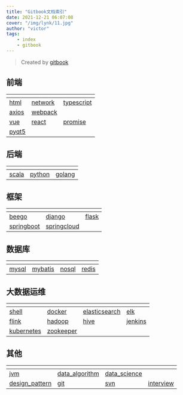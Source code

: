 ```yaml
---
title: "Gitbook文档索引"
date: 2021-12-21 06:07:08 
cover: "/img/lynk/11.jpg"
author: "victor"
tags:
    - index
    - gitbook
---
```



> Created by [gitbook](https://www.gitbook.com/)
>
## 前端

<div class="table-wrap">
    <table>
        <thead>
        <tr>
            <th></th>
            <th></th>
            <th></th>
        </tr>
        </thead>
        <tbody>
        <tr>
            <td>
                <a href="https://victorfengming.gitee.io/course/front_page/index.html">html</a>
            </td>
            <td>
                <a href="https://victorfengming.gitee.io/course/network/index.html">network</a>
            </td>
            <td>
                <a href="https://victorfengming.gitee.io/typescript/">typescript</a>
            </td>
        </tr>
        <tr>
            <td>
                <a href="https://victorfengming.gitee.io/axios/">axios</a>
            </td>
            <td>
                <a href="https://victorfengming.gitee.io/webpack/">webpack</a>
            </td>
            <td></td>
        </tr>
        <tr>
            <td>
                <a href="https://victorfengming.gitee.io/vue/">vue</a>
            </td>
            <td>
                <a href="https://victorfengming.gitee.io/react/">react</a>
            </td>
            <td>
                <a href="https://victorfengming.gitee.io/promise/">promise</a>
            </td>
        </tr>
        <tr>
            <td>
                <a href="https://victorfengming.gitee.io/course/pyqt5/index.html">pyqt5</a>
            </td>
            <td></td>
            <td></td>
        </tr>
        </tbody>
    </table>
</div>

## 后端
<div class="table-wrap">
    <table>
        <thead>
        <tr>
            <th></th>
            <th></th>
            <th></th>
        </tr>
        </thead>
        <tbody>
        <tr>
            <td>
                <a href="https://victorfengming.gitee.io/scala/">scala</a>
            </td>
            <td>
                <a href="https://victorfengming.gitee.io/course/python_book/index.html">python</a>
            </td>
            <td>
                <a href="https://victorfengming.gitee.io/course/go/index.html">golang</a>
            </td>
        </tr>
        </tbody>
    </table>
</div>

## 框架
<div class="table-wrap">
    <table>
        <thead>
        <tr>
            <th></th>
            <th></th>
            <th></th>
        </tr>
        </thead>
        <tbody>
        <tr>
            <td>
                <a href="https://victorfengming.gitee.io/course/beego/index.html">beego</a>
            </td>
            <td>
                <a href="https://victorfengming.gitee.io/course/django/index.html">django</a>
            </td>
            <td>
                <a href="https://victorfengming.gitee.io/course/flask/index.html">flask</a>
            </td>
        </tr>
        <tr>
            <td>
                <a href="https://victorfengming.gitee.io/springboot/">springboot</a>
            </td>
            <td>
                <a href="https://victorfengming.gitee.io/springcloud/">springcloud</a>
            </td>
            <td></td>
        </tr>
        </tbody>
    </table>
</div>

## 数据库
<div class="table-wrap">
    <table>
        <thead>
        <tr>
            <th></th>
            <th></th>
            <th></th>
            <th></th>
        </tr>
        </thead>
        <tbody>
        <tr>
            <td>
                <a href="https://victorfengming.gitee.io/course/mysql/index.html">mysql</a>
            </td>
            <td>
                <a href="https://victorfengming.gitee.io/course/mybatis/index.html">mybatis</a>
            </td>
            <td>
                <a href="https://victorfengming.gitee.io/course/nosql/index.html">nosql</a>
            </td>
            <td>
                <a href="https://victorfengming.gitee.io/course/redis/index.html">redis</a>
            </td>
        </tr>
        </tbody>
    </table>
</div>

## 大数据运维
<div class="table-wrap">
    <table>
        <thead>
        <tr>
            <th></th>
            <th></th>
            <th></th>
            <th></th>
        </tr>
        </thead>
        <tbody>
        <tr>
            <td>
                <a href="https://victorfengming.gitee.io/shell/">shell</a>
            </td>
            <td>
                <a href="https://victorfengming.gitee.io/docker/">docker</a>
            </td>
            <td>
                <a href="https://victorfengming.gitee.io/course/elasticsearch/index.html">elasticsearch</a>
            </td>
            <td>
                <a href="https://victorfengming.gitee.io/elk/">elk</a>
            </td>
        </tr>
        <tr>
            <td>
                <a href="https://victorfengming.gitee.io/flink/">flink</a>
            </td>
            <td>
                <a href="https://victorfengming.gitee.io/hadoop/">hadoop</a>
            </td>
            <td>
                <a href="https://victorfengming.gitee.io/hive/">hive</a>
            </td>
            <td>
                <a href="https://victorfengming.gitee.io/course/jenkins/index.html">jenkins</a>
            </td>
        </tr>
        <tr>
            <td>
                <a href="https://victorfengming.gitee.io/kubernetes/">kubernetes</a>
            </td>
            <td>
                <a href="https://victorfengming.gitee.io/zookeeper/">zookeeper</a>
            </td>
            <td></td>
            <td></td>
        </tr>
        </tbody>
    </table>
</div>

## 其他
<div class="table-wrap">
    <table>
        <thead>
        <tr>
            <th></th>
            <th></th>
            <th></th>
            <th></th>
        </tr>
        </thead>
        <tbody>
        <tr>
            <td>
                <a href="https://victorfengming.gitee.io/jvm/">jvm</a>
            </td>
            <td>
                <a href="https://victorfengming.gitee.io/data_algorithm/">data_algorithm</a>
            </td>
            <td>
                <a href="https://victorfengming.gitee.io/course/data_science/index.html">data_science</a>
            </td>
            <td></td>
        </tr>
        <tr>
            <td>
                <a href="https://victorfengming.gitee.io/design_pattern/">design_pattern</a>
            </td>
            <td>
                <a href="https://victorfengming.gitee.io/course/git/index.html">git</a>
            </td>
            <td>
                <a href="https://victorfengming.gitee.io/course/svn/index.html">svn</a>
            </td>
            <td>
                <a href="https://victorfengming.gitee.io/interview/">interview</a>
            </td>
        </tr>
        </tbody>
    </table>
</div>

